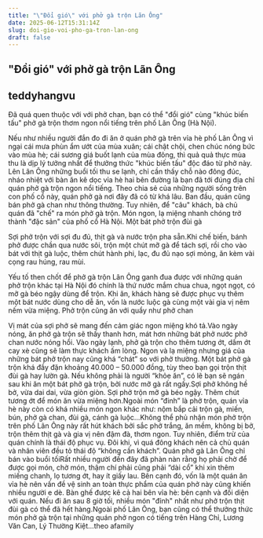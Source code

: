 ```yaml
---
title: "\"Đổi gió\" với phở gà trộn Lãn Ông"
date: 2025-06-12T15:31:14Z
slug: doi-gio-voi-pho-ga-tron-lan-ong
draft: false
---
```


## "Đổi gió" với phở gà trộn Lãn Ông

## teddyhangvu

Đã quá quen thuộc với với phở chan, bạn có thể "đổi gió" cùng "khúc biến tấu" phở gà trộn thơm ngon nổi tiếng trên phố Lãn Ông (Hà Nội).

Nếu như nhiều người đắn đo đi ăn ở quán phở gà trên vỉa hè phố Lãn Ông vì ngại cái mưa phùn ẩm ướt của mùa xuân; cái chật chội, chen chúc nóng bức vào mùa hè; cái sương giá buốt lạnh của mùa đông, thì quả quả thực mùa thu là dịp lý tưởng nhất để thưởng thức "khúc biến tấu" độc đáo từ phở này.
Lên Lãn Ông những buổi tối thu se lạnh, chỉ cần thấy chỗ nào đông đúc, nháo nhiệt với bàn ăn kê dọc vỉa hè hai bên đường là bạn đã tới đúng địa chỉ quán phở gà trộn ngon nổi tiếng.
Theo chia sẻ của những người sống trên con phố cổ này, quán phở gà nơi đây đã có từ khá lâu. Ban đầu, quán cũng bán phở gà chan như thông thường. Tuy nhiên, để "câu" khách, bà chủ quán đã "chế" ra món phở gà trộn. Món ngon, lạ miệng nhanh chóng trở thành "đặc sản" của phố cổ Hà Nội.
Một bát phở trộn đùi gà


Sợi phở trộn với sợi đu đủ, thịt gà và nước trộn pha sẵn.Khi chế biến, bánh phở được chần qua nước sôi, trộn một chút mỡ gà để tách sợi, rồi cho vào bát với thịt gà luộc, thêm chút hành phi, lạc, đu đủ nạo sợi mỏng, ăn kèm vài cọng rau húng, rau mùi.

Yếu tố then chốt để phở gà trộn Lãn Ông ganh đua được với những quán phở trộn khác tại Hà Nội đó chính là thứ nước mắm chua chua, ngọt ngọt, có mỡ gà béo ngậy dùng để trộn. Khi ăn, khách hàng sẽ được phục vụ thêm một bát nước dùng cho dễ ăn, vốn là nước luộc gà cùng một vài gia vị nêm nếm vừa miệng.
Phở trộn cũng ăn với quẩy như phở chan


Vị mát của sợi phở sẽ mang đến cảm giác ngon miệng khó tả.Vào ngày nóng, ăn phở gà trộn sẽ thấy thanh hơn, mát hơn những bát phở nước phở chan nước nóng hổi. Vào ngày lạnh, phở gà trộn cho thêm tương ớt, dấm ớt cay xè cũng sẽ làm thực khách ấm lòng.
Ngon và lạ miệng nhưng giá của những bát phở trộn nay cũng khá “chát” so với phở thường. Một bát phở gà trộn khá đầy đặn khoảng 40.000 – 50.000 đồng, tùy theo bạn gọi trộn thịt đùi gà hay lườn gà. Nếu không phải là người “khỏe ăn”, có lẽ bạn sẽ ngán sau khi ăn một bát phở gà trộn, bởi nước mỡ gà rất ngấy.Sợi phở không hề bở, vừa dai dai, vừa giòn giòn.
Sợi phở trộn mỡ gà béo ngậy.
Thêm chút tương ớt để món ăn vừa miệng hơn.Ngoài món “đinh” là phở trộn, quán vỉa hè này còn có khá nhiều món ngon khác như: nộm bắp cải trộn gà, miến, bún, phở gà chan, đùi gà, cánh gà luộc…Không thể phủ nhận món phở trộn trên phố Lãn Ông này rất hút khách bởi sắc phở trắng, ăn mềm, không bị bở, trộn thêm thịt gà và gia vị nên đậm đà, thơm ngon. Tuy nhiên, điểm trừ của quán chính là thái độ phục vụ. Đôi khi, vì quá đông khách nên cả chủ quán và nhân viên đều tỏ thái độ “không cần khách”. Quán phở gà Lãn Ông chỉ bán vào buổi tốiRất nhiều người đến đây đã phàn nàn rằng họ phải chờ để được gọi món, chờ món, thậm chí phải cũng phải “dài cổ” khi xin thêm miếng chanh, lọ tương ớt, hay ít giấy lau. Bên cạnh đó, vốn là một quán ăn vỉa hè nên vấn đề vệ sinh an toàn thực phẩm của quán phở này cũng khiến nhiều người e dè.
Bàn ghế được kê cả hai bên vỉa hè: bên cạnh và đối diện với quán.
Nếu đi ăn sau 8 giờ tối, nhiều món "đỉnh" nhất như phở trộn thịt đùi gà có thể đã hết hàng.Ngoài phố Lãn Ông, bạn cũng có thể thưởng thức món phở gà trộn tại những quán phở ngon có tiếng trên Hàng Chỉ, Lương Văn Can, Lý Thường Kiệt…theo afamily